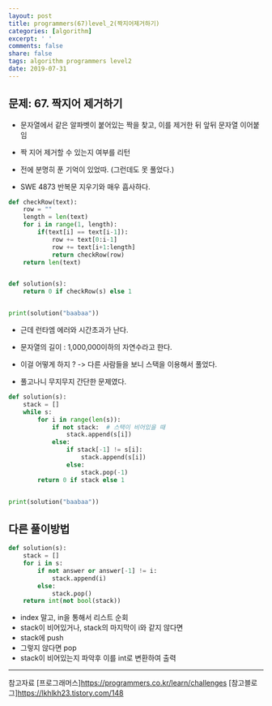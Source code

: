 ```yaml
---
layout: post
title: programmers(67)level_2(짝지어제거하기)
categories: [algorithm]
excerpt: ' '
comments: false
share: false
tags: algorithm programmers level2
date: 2019-07-31
---
```


## 문제: 67. 짝지어 제거하기

- 문자열에서 같은 알파벳이 붙어있는 짝을 찾고, 이를 제거한 뒤 앞뒤 문자열 이어붙임
- 짝 지어 제거할 수 있는지 여부를 리턴

- 전에 분명히 푼 기억이 있었따. (그런데도 못 풀었다.)
- SWE 4873 반복문 지우기와 매우 흡사하다.

```python
def checkRow(text):
    row = ""
    length = len(text)
    for i in range(1, length):
        if(text[i] == text[i-1]):
            row += text[0:i-1]
            row += text[i+1:length]
            return checkRow(row)
    return len(text)


def solution(s):
    return 0 if checkRow(s) else 1


print(solution("baabaa"))

```

- 근데 런타엠 에러와 시간초과가 난다.
- 문자열의 길이 : 1,000,000이하의 자연수라고 한다.
- 이걸 어떻게 하지 ? -> 다른 사람들을 보니 스택을 이용해서 풀었다.

- 풀고나니 무지무지 간단한 문제였다.

```python
def solution(s):
    stack = []
    while s:
        for i in range(len(s)):
            if not stack:  # 스택이 비어있을 때
                stack.append(s[i])
            else:
                if stack[-1] != s[i]:
                    stack.append(s[i])
                else:
                    stack.pop(-1)
        return 0 if stack else 1


print(solution("baabaa"))

```

## 다른 풀이방법

```python
def solution(s):
    stack = []
    for i in s:
        if not answer or answer[-1] != i:
            stack.append(i)
        else:
            stack.pop()
    return int(not bool(stack))
```

- index 말고, in을 통해서 리스트 순회
- stack이 비어있거나, stack의 마지막이 i와 같지 않다면
- stack에 push
- 그렇지 않다면 pop
- stack이 비어있는지 파악후 이를 int로 변환하여 출력

---

참고자료
[프로그래머스]<https://programmers.co.kr/learn/challenges>
[참고블로그]<https://lkhlkh23.tistory.com/148>
